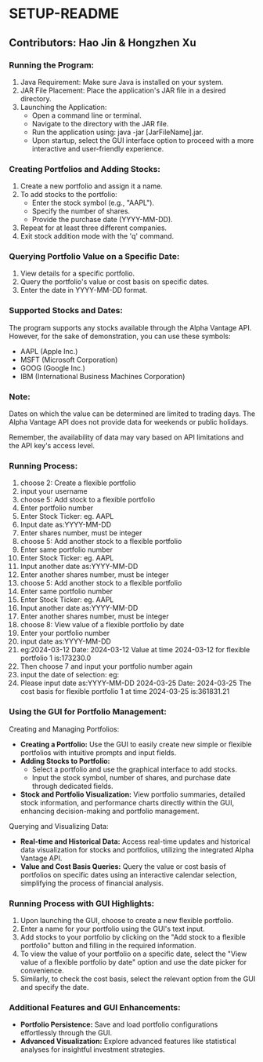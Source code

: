 # SETUP-README

## Contributors: Hao Jin & Hongzhen Xu

### Running the Program:

1. Java Requirement: Make sure Java is installed on your system.
2. JAR File Placement: Place the application's JAR file in a desired directory.
3. Launching the Application:
    * Open a command line or terminal.
    * Navigate to the directory with the JAR file.
    * Run the application using: java -jar [JarFileName].jar.
    * Upon startup, select the GUI interface option to proceed with a more interactive and
      user-friendly experience.

### Creating Portfolios and Adding Stocks:

1. Create a new portfolio and assign it a name.
2. To add stocks to the portfolio:
    * Enter the stock symbol (e.g., "AAPL").
    * Specify the number of shares.
    * Provide the purchase date (YYYY-MM-DD).
3. Repeat for at least three different companies.
4. Exit stock addition mode with the 'q' command.

### Querying Portfolio Value on a Specific Date:

1. View details for a specific portfolio.
2. Query the portfolio's value or cost basis on specific dates.
3. Enter the date in YYYY-MM-DD format.

### Supported Stocks and Dates:

The program supports any stocks available through the Alpha Vantage API. However, for the sake of
demonstration, you can use these symbols:

* AAPL (Apple Inc.)
* MSFT (Microsoft Corporation)
* GOOG (Google Inc.)
* IBM (International Business Machines Corporation)

### Note:

Dates on which the value can be determined are limited to trading days. The Alpha Vantage API does
not provide data for weekends or public holidays.

Remember, the availability of data may vary based on API limitations and the API key's access level.

### Running Process:

1. choose 2: Create a flexible portfolio
2. input your username
3. choose 5: Add stock to a flexible portfolio
4. Enter portfolio number
5. Enter Stock Ticker: eg. AAPL
6. Input date as:YYYY-MM-DD
7. Enter shares number, must be integer
8. choose 5: Add another stock to a flexible portfolio
9. Enter same portfolio number
10. Enter Stock Ticker: eg. AAPL
11. Input another date as:YYYY-MM-DD
12. Enter another shares number, must be integer
13. choose 5: Add another stock to a flexible portfolio
14. Enter same portfolio number
15. Enter Stock Ticker: eg. AAPL
16. Input another date as:YYYY-MM-DD
17. Enter another shares number, must be integer
18. choose 8: View value of a flexible portfolio by date
19. Enter your portfolio number
20. input date as:YYYY-MM-DD
21. eg:2024-03-12 Date: 2024-03-12 Value at time 2024-03-12 for flexible portfolio 1 is:173230.0
22. Then choose 7 and input your portfolio number again
23. input the date of selection:
    eg:
24. Please input date as:YYYY-MM-DD 2024-03-25 Date: 2024-03-25 The cost basis for flexible
    portfolio 1 at time 2024-03-25 is:361831.21

### Using the GUI for Portfolio Management:

Creating and Managing Portfolios:

* __Creating a Portfolio:__ Use the GUI to easily create new simple or flexible portfolios with
  intuitive prompts and input fields.
* __Adding Stocks to Portfolio:__
    * Select a portfolio and use the graphical interface to add stocks.
    * Input the stock symbol, number of shares, and purchase date through dedicated fields.
* __Stock and Portfolio Visualization:__ View portfolio summaries, detailed stock information, and
  performance charts directly within the GUI, enhancing decision-making and portfolio management.

Querying and Visualizing Data:

* __Real-time and Historical Data:__ Access real-time updates and historical data visualization for
  stocks and portfolios, utilizing the integrated Alpha Vantage API.
* __Value and Cost Basis Queries:__
  Query the value or cost basis of portfolios on specific dates using an interactive calendar
  selection, simplifying the process of financial analysis.

### Running Process with GUI Highlights:

1. Upon launching the GUI, choose to create a new flexible portfolio. 
2. Enter a name for your portfolio using the GUI's text input. 
3. Add stocks to your portfolio by clicking on the "Add stock
   to a flexible portfolio" button and filling in the required information. 
4. To view the value of your portfolio on a specific date, select the "View value of a flexible portfolio by date" option
   and use the date picker for convenience. 
5. Similarly, to check the cost basis, select the relevant option from the GUI and specify the date.

### Additional Features and GUI Enhancements:

* __Portfolio Persistence:__ Save and load portfolio configurations effortlessly through the GUI. 
* __Advanced Visualization:__ Explore advanced features like statistical analyses for insightful investment strategies.